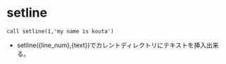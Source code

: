 # setline
```vim
call setline(1,'my name is kouta')
```
* setline({line_num},{text})でカレントディレクトリにテキストを挿入出来る。
